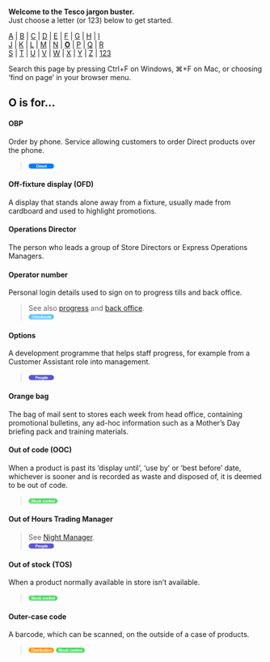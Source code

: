 **Welcome to the Tesco jargon buster.**  
Just choose a letter (or 123) below to get started.  

[A](a.md) | [B](b.md) | [C](c.md) | [D](d.md) | [E](e.md) | [F](f.md) | [G](g.md) | [H](h.md) | [I](i.md)  
[J](j.md) | [K](k.md) | [L](l.md) | [M](m.md) | [N](n.md) | [**O**](o.md) | [P](p.md) | [Q](q.md) | [R](r.md)  
[S](s.md) | [T](t.md) | [U](u.md) | [V](v.md) | [W](w.md) | [X](x.md) | [Y](y.md) | [Z](z.md) | [123](123.md)

Search this page by pressing Ctrl+F on Windows, ⌘+F on Mac, or choosing ‘find on page’ in your browser menu.

## O is for…

#### OBP
Order by phone. Service allowing customers to order Direct products over the phone.  
> ![Direct](assets/images/tag-direct.png)  

#### Off-fixture display (OFD)
A display that stands alone away from a fixture, usually made from cardboard and used to highlight promotions.

#### Operations Director
The person who leads a group of Store Directors or Express Operations Managers.

#### Operator number
Personal login details used to sign on to progress tills and back office.  
> See also [progress](p.md#progress) and [back office](b.md#back-office).  
> ![Checkouts](assets/images/tag-checkouts.png)

#### Options
A development programme that helps staff progress, for example from a Customer Assistant role into management.
> ![People](assets/images/tag-people.png)

#### Orange bag
The bag of mail sent to stores each week from head office, containing promotional bulletins, any ad-hoc information such as a Mother’s Day briefing pack and training materials.

#### Out of code (OOC)
When a product is past its ‘display until’, ‘use by’ or ‘best before’ date, whichever is sooner and is recorded as waste and disposed of, it is deemed to be out of code.  
> ![Stock control](assets/images/tag-stockcontrol.png)

#### Out of Hours Trading Manager
> See [Night Manager](n.md#night-manager).  
> ![People](assets/images/tag-people.png)

#### Out of stock (TOS)
When a product normally available in store isn’t available.  
> ![Stock control](assets/images/tag-stockcontrol.png)

#### Outer-case code
A barcode, which can be scanned, on the outside of a case of products.  
> ![Distribution](assets/images/tag-distribution.png) ![Stock control](assets/images/tag-stockcontrol.png)
